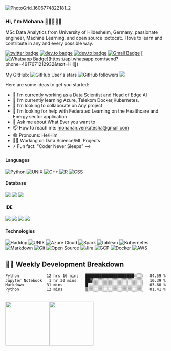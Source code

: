 
![PhotoGrid_1606774822181_2](https://user-images.githubusercontent.com/29673947/100672892-d64b4200-3362-11eb-9237-2665db6c8d02.jpg)



### Hi, I'm Mohana 👋🏼👨🏻‍💻
MSc Data Analytics from University of Hildesheim, Germany. passionate engineer, Machine Learning, and open source :octocat:. I love to learn and contribute in any and every possible way. 


<!--**mohana-edgeAI/mohana-edgeAI** is a ✨ _special_ ✨ repository because its `README.md` (this file) appears on your GitHub profile.-->


[![twitter badge](https://img.shields.io/badge/-@TheMohana-%231FA1F1?style=flat&logo=twitter&logoColor=white)](https://twitter.com/TheMohana)
[![dev.to badge](https://img.shields.io/badge/-mohan67nv-%230177B5?style=flat&logo=linkedin)](https://www.linkedin.com/in/mohan67nv/)
[![dev.to badge](https://img.shields.io/badge/-mohan.nv-%230177B5?style=flat&logo=instagram)](https://www.instagram.com/mohan.nv/)
[![Gmail Badge](https://img.shields.io/badge/-Gmail-c14438?style=flat-square&logo=Gmail&logoColor=white&link=mailto:mohanan.venkatesha@gmail.com)](mailto:mohana@greenautarky.com)
[![Whatsapp Badge](https://img.shields.io/badge/-Whatsapp-4CA143?style=flat-square&labelColor=4CA143&logo=whatsapp&logoColor=white&link=https://api.whatsapp.com/send?phone=201154321101&text=Olá!)](https://api.whatsapp.com/send?phone=4917671212932&text=Hi!🖖)
<!--![githubbadge](https://img.shields.io/github/followers/mohan67nv?style=social)-->



My GitHub: 
![GitHub User's stars](https://img.shields.io/github/stars/mohana-edgeAI)
![GitHub followers](https://img.shields.io/github/followers/mmohana-edgeAI)
![](https://komarev.com/ghpvc/?username=mohana-edgeAI&color=brightgreen&style=flat)

Here are some ideas to get you started:

- 🔭 I’m currently working as a Data Scientist and Head of Edge AI
- 🌱 I’m currently learning Azure, Telekom Docker,Kubernetes.
- 👯 I’m looking to collaborate on Any project
- 🤔 I’m looking for help with Federated Learning on the Healthcare and Energy sector application
- 💬 Ask me about What Ever you want to
- 📫 How to reach me: mohanan.venkatesha@gmail.com
- 😄 Pronouns: He/Him
- 🕵️‍♂️ Working on Data Science/ML Projects
- ⚡ Fun fact: "Coder Never Sleeps"
-->

<!-- ## Find me around the web 🌍 

- [Instagram](https://www.instagram.com/mohan.nv/)
- [LinkedIn](https://www.linkedin.com/in/mohan67nv)
- [Twitter](https://twitter.com/TheMohana) -->

#### Languages
![Python](https://img.shields.io/badge/-Python-fff?&logo=Python&logoColor=ddc440)
![UNIX](https://img.shields.io/badge/-Unix-fff?&logo=Linux&logoColor=ddc440)
![C++](https://img.shields.io/badge/-C++-fff?&logo=C++&logoColor=ddc440)
![R](https://img.shields.io/badge/-R-fff?&logo=RProgramming&logoColor=ddc440)
![CSS](https://img.shields.io/badge/-CSS-fff?&logo=CSS3&logoColor=blue)

#### Database 
![](https://img.shields.io/badge/-SQL-blue)
![](https://img.shields.io/badge/Mango-DB-blue)
![](https://img.shields.io/badge/Big-Query-blue)


#### IDE
![](https://img.shields.io/badge/PyCahrm-blue)
![](https://img.shields.io/badge/Jupyter-Notebook-yellow)
![](https://img.shields.io/badge/Visual-Code-orange)
![](https://img.shields.io/badge/Anaconda-green)


#### Technologies
![Haddop](https://img.shields.io/badge/-Hadoop-fff?&logo=Hadoop-Hadoop&logoColor=232F3E)
![UNIX](https://img.shields.io/badge/-UNIX-fff?&logo=UNIX-Linux&logoColor=232F3E)
![Azure Cloud](https://img.shields.io/badge/-Azure-fff?&logo=Azure&logoColor=232F3E)
![Spark](https://img.shields.io/badge/-Spark-fff?&logo=Apache-Spark&logoColor=232F3E)
![tableau](https://img.shields.io/badge/-tableau-fff?&logo=tableau-tableau&logoColor=232F3E)
![Kubernetes](https://img.shields.io/badge/-kuberntes-fff?&logo=Kubernetes&logoColor=232F3E)
![Markdown](https://img.shields.io/badge/-Markdown-fff?style=flat&logo=markdown&logoColor=black)
![Git](https://img.shields.io/badge/-Git-fff?style=flat&logo=git)
![Open Source](https://img.shields.io/badge/-Open%20Source-fff?style=flat&logo=open-source-Initiative)
![Jira](https://img.shields.io/badge/-Jira-fff?style=flat&logo=jira-software&logoColor=blue)
![GCP](https://img.shields.io/badge/-GCP-fff?&logo=Google-Cloud-Platform&logoColor=232F3E)
![Docker](https://img.shields.io/badge/-Docker-fff?style=flat&logo=Docker)
![AWS](https://img.shields.io/badge/-AWS-fff?&logo=Amazon-AWS&logoColor=232F3E)

## 👨‍💻 Weekly Development Breakdown

<!--START_SECTION:waka-->
```text
Python            12 hrs 16 mins   █████████████████████░░░░   84.59 % 
Jupyter Notebook   1 hr 30 mins    ██▓░░░░░░░░░░░░░░░░░░░░░░   10.39 % 
Markdown          31 mins          █░░░░░░░░░░░░░░░░░░░░░░░░   03.60 % 
Python            12 mins          ▒░░░░░░░░░░░░░░░░░░░░░░░░   01.41 % 
```
<!--END_SECTION:waka-->


<br>
<a href="https://www.datagrun.com/"><img height="137.3px" src="https://github-readme-stats.vercel.app/api?username=mohan67nv&hide_title=true&hide_border=true&show_icons=true&include_all_commits=true&count_private=true&line_height=21&text_color=000&icon_color=000&theme=graywhite" /><!-- wi*quL3fcV --><img height="137.3px" src="https://github-readme-stats.vercel.app/api/top-langs/?username=mohan67nv&hide=html&hide_title=true&hide_border=true&layout=compact&langs_count=7&exclude_repo=comp426&text_color=000&icon_color=ffftheme=graywhite" /></a>

<!-- <p align='center'><img src='https://visitor-badge.laobi.icu/badge?page_id=mmohana-edgeAI'></p> -->


<!---
mohana-edgeAI/mohana-edgeAI is a ✨ special ✨ repository because its `README.md` (this file) appears on your GitHub profile.
You can click the Preview link to take a look at your changes.
--->
